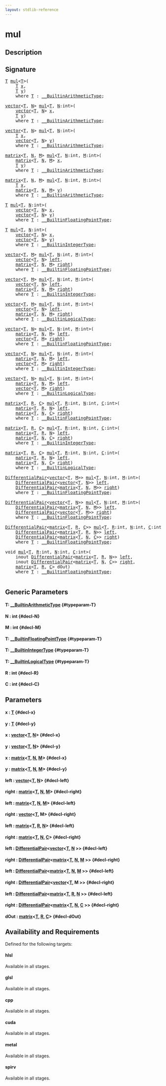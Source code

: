 ```yaml
---
layout: stdlib-reference
---
```


# mul

## Description





## Signature 

<pre>
<a href="/stdlib-reference/global-decls/mul#typeparam-T" class="code_type">T</a> <a href="/stdlib-reference/global-decls/mul">mul</a>&lt;<a href="/stdlib-reference/global-decls/mul#typeparam-T" class="code_type">T</a>&gt;(
    <a href="/stdlib-reference/global-decls/mul#typeparam-T" class="code_type">T</a> <a href="/stdlib-reference/global-decls/mul#decl-x" class="code_param">x</a>,
    <a href="/stdlib-reference/global-decls/mul#typeparam-T" class="code_type">T</a> <a href="/stdlib-reference/global-decls/mul#decl-y" class="code_param">y</a>)
    <span class='code_keyword'>where</span> <a href="/stdlib-reference/global-decls/mul#typeparam-T" class="code_type">T</a> : <a href="/stdlib-reference/interfaces/0_builtinarithmetictype-029j/index" class="code_type">__BuiltinArithmeticType</a>;

<a href="/stdlib-reference/types/vector/index" class="code_type">vector</a>&lt;<a href="/stdlib-reference/global-decls/mul#typeparam-T" class="code_type">T</a>, <a href="/stdlib-reference/global-decls/mul#decl-N" class="code_var">N</a>&gt; <a href="/stdlib-reference/global-decls/mul">mul</a>&lt;<a href="/stdlib-reference/global-decls/mul#typeparam-T" class="code_type">T</a>, <a href="/stdlib-reference/global-decls/mul#decl-N" class="code_var">N</a>:<span class="code_keyword">int</span>&gt;(
    <a href="/stdlib-reference/types/vector/index" class="code_type">vector</a>&lt;<a href="/stdlib-reference/global-decls/mul#typeparam-T" class="code_type">T</a>, <a href="/stdlib-reference/global-decls/mul#decl-N" class="code_var">N</a>&gt; <a href="/stdlib-reference/global-decls/mul#decl-x" class="code_param">x</a>,
    <a href="/stdlib-reference/global-decls/mul#typeparam-T" class="code_type">T</a> <a href="/stdlib-reference/global-decls/mul#decl-y" class="code_param">y</a>)
    <span class='code_keyword'>where</span> <a href="/stdlib-reference/global-decls/mul#typeparam-T" class="code_type">T</a> : <a href="/stdlib-reference/interfaces/0_builtinarithmetictype-029j/index" class="code_type">__BuiltinArithmeticType</a>;

<a href="/stdlib-reference/types/vector/index" class="code_type">vector</a>&lt;<a href="/stdlib-reference/global-decls/mul#typeparam-T" class="code_type">T</a>, <a href="/stdlib-reference/global-decls/mul#decl-N" class="code_var">N</a>&gt; <a href="/stdlib-reference/global-decls/mul">mul</a>&lt;<a href="/stdlib-reference/global-decls/mul#typeparam-T" class="code_type">T</a>, <a href="/stdlib-reference/global-decls/mul#decl-N" class="code_var">N</a>:<span class="code_keyword">int</span>&gt;(
    <a href="/stdlib-reference/global-decls/mul#typeparam-T" class="code_type">T</a> <a href="/stdlib-reference/global-decls/mul#decl-x" class="code_param">x</a>,
    <a href="/stdlib-reference/types/vector/index" class="code_type">vector</a>&lt;<a href="/stdlib-reference/global-decls/mul#typeparam-T" class="code_type">T</a>, <a href="/stdlib-reference/global-decls/mul#decl-N" class="code_var">N</a>&gt; <a href="/stdlib-reference/global-decls/mul#decl-y" class="code_param">y</a>)
    <span class='code_keyword'>where</span> <a href="/stdlib-reference/global-decls/mul#typeparam-T" class="code_type">T</a> : <a href="/stdlib-reference/interfaces/0_builtinarithmetictype-029j/index" class="code_type">__BuiltinArithmeticType</a>;

<a href="/stdlib-reference/types/matrix/index" class="code_type">matrix</a>&lt;<a href="/stdlib-reference/global-decls/mul#typeparam-T" class="code_type">T</a>, <a href="/stdlib-reference/global-decls/mul#decl-N" class="code_var">N</a>, <a href="/stdlib-reference/global-decls/mul#decl-M" class="code_var">M</a>&gt; <a href="/stdlib-reference/global-decls/mul">mul</a>&lt;<a href="/stdlib-reference/global-decls/mul#typeparam-T" class="code_type">T</a>, <a href="/stdlib-reference/global-decls/mul#decl-N" class="code_var">N</a>:<span class="code_keyword">int</span>, <a href="/stdlib-reference/global-decls/mul#decl-M" class="code_var">M</a>:<span class="code_keyword">int</span>&gt;(
    <a href="/stdlib-reference/types/matrix/index" class="code_type">matrix</a>&lt;<a href="/stdlib-reference/global-decls/mul#typeparam-T" class="code_type">T</a>, <a href="/stdlib-reference/global-decls/mul#decl-N" class="code_var">N</a>, <a href="/stdlib-reference/global-decls/mul#decl-M" class="code_var">M</a>&gt; <a href="/stdlib-reference/global-decls/mul#decl-x" class="code_param">x</a>,
    <a href="/stdlib-reference/global-decls/mul#typeparam-T" class="code_type">T</a> <a href="/stdlib-reference/global-decls/mul#decl-y" class="code_param">y</a>)
    <span class='code_keyword'>where</span> <a href="/stdlib-reference/global-decls/mul#typeparam-T" class="code_type">T</a> : <a href="/stdlib-reference/interfaces/0_builtinarithmetictype-029j/index" class="code_type">__BuiltinArithmeticType</a>;

<a href="/stdlib-reference/types/matrix/index" class="code_type">matrix</a>&lt;<a href="/stdlib-reference/global-decls/mul#typeparam-T" class="code_type">T</a>, <a href="/stdlib-reference/global-decls/mul#decl-N" class="code_var">N</a>, <a href="/stdlib-reference/global-decls/mul#decl-M" class="code_var">M</a>&gt; <a href="/stdlib-reference/global-decls/mul">mul</a>&lt;<a href="/stdlib-reference/global-decls/mul#typeparam-T" class="code_type">T</a>, <a href="/stdlib-reference/global-decls/mul#decl-N" class="code_var">N</a>:<span class="code_keyword">int</span>, <a href="/stdlib-reference/global-decls/mul#decl-M" class="code_var">M</a>:<span class="code_keyword">int</span>&gt;(
    <a href="/stdlib-reference/global-decls/mul#typeparam-T" class="code_type">T</a> <a href="/stdlib-reference/global-decls/mul#decl-x" class="code_param">x</a>,
    <a href="/stdlib-reference/types/matrix/index" class="code_type">matrix</a>&lt;<a href="/stdlib-reference/global-decls/mul#typeparam-T" class="code_type">T</a>, <a href="/stdlib-reference/global-decls/mul#decl-N" class="code_var">N</a>, <a href="/stdlib-reference/global-decls/mul#decl-M" class="code_var">M</a>&gt; <a href="/stdlib-reference/global-decls/mul#decl-y" class="code_param">y</a>)
    <span class='code_keyword'>where</span> <a href="/stdlib-reference/global-decls/mul#typeparam-T" class="code_type">T</a> : <a href="/stdlib-reference/interfaces/0_builtinarithmetictype-029j/index" class="code_type">__BuiltinArithmeticType</a>;

<a href="/stdlib-reference/global-decls/mul#typeparam-T" class="code_type">T</a> <a href="/stdlib-reference/global-decls/mul">mul</a>&lt;<a href="/stdlib-reference/global-decls/mul#typeparam-T" class="code_type">T</a>, <a href="/stdlib-reference/global-decls/mul#decl-N" class="code_var">N</a>:<span class="code_keyword">int</span>&gt;(
    <a href="/stdlib-reference/types/vector/index" class="code_type">vector</a>&lt;<a href="/stdlib-reference/global-decls/mul#typeparam-T" class="code_type">T</a>, <a href="/stdlib-reference/global-decls/mul#decl-N" class="code_var">N</a>&gt; <a href="/stdlib-reference/global-decls/mul#decl-x" class="code_param">x</a>,
    <a href="/stdlib-reference/types/vector/index" class="code_type">vector</a>&lt;<a href="/stdlib-reference/global-decls/mul#typeparam-T" class="code_type">T</a>, <a href="/stdlib-reference/global-decls/mul#decl-N" class="code_var">N</a>&gt; <a href="/stdlib-reference/global-decls/mul#decl-y" class="code_param">y</a>)
    <span class='code_keyword'>where</span> <a href="/stdlib-reference/global-decls/mul#typeparam-T" class="code_type">T</a> : <a href="/stdlib-reference/interfaces/0_builtinfloatingpointtype-029hm/index" class="code_type">__BuiltinFloatingPointType</a>;

<a href="/stdlib-reference/global-decls/mul#typeparam-T" class="code_type">T</a> <a href="/stdlib-reference/global-decls/mul">mul</a>&lt;<a href="/stdlib-reference/global-decls/mul#typeparam-T" class="code_type">T</a>, <a href="/stdlib-reference/global-decls/mul#decl-N" class="code_var">N</a>:<span class="code_keyword">int</span>&gt;(
    <a href="/stdlib-reference/types/vector/index" class="code_type">vector</a>&lt;<a href="/stdlib-reference/global-decls/mul#typeparam-T" class="code_type">T</a>, <a href="/stdlib-reference/global-decls/mul#decl-N" class="code_var">N</a>&gt; <a href="/stdlib-reference/global-decls/mul#decl-x" class="code_param">x</a>,
    <a href="/stdlib-reference/types/vector/index" class="code_type">vector</a>&lt;<a href="/stdlib-reference/global-decls/mul#typeparam-T" class="code_type">T</a>, <a href="/stdlib-reference/global-decls/mul#decl-N" class="code_var">N</a>&gt; <a href="/stdlib-reference/global-decls/mul#decl-y" class="code_param">y</a>)
    <span class='code_keyword'>where</span> <a href="/stdlib-reference/global-decls/mul#typeparam-T" class="code_type">T</a> : <a href="/stdlib-reference/interfaces/0_builtinintegertype-029g/index" class="code_type">__BuiltinIntegerType</a>;

<a href="/stdlib-reference/types/vector/index" class="code_type">vector</a>&lt;<a href="/stdlib-reference/global-decls/mul#typeparam-T" class="code_type">T</a>, <a href="/stdlib-reference/global-decls/mul#decl-M" class="code_var">M</a>&gt; <a href="/stdlib-reference/global-decls/mul">mul</a>&lt;<a href="/stdlib-reference/global-decls/mul#typeparam-T" class="code_type">T</a>, <a href="/stdlib-reference/global-decls/mul#decl-N" class="code_var">N</a>:<span class="code_keyword">int</span>, <a href="/stdlib-reference/global-decls/mul#decl-M" class="code_var">M</a>:<span class="code_keyword">int</span>&gt;(
    <a href="/stdlib-reference/types/vector/index" class="code_type">vector</a>&lt;<a href="/stdlib-reference/global-decls/mul#typeparam-T" class="code_type">T</a>, <a href="/stdlib-reference/global-decls/mul#decl-N" class="code_var">N</a>&gt; <a href="/stdlib-reference/global-decls/mul#decl-left" class="code_param">left</a>,
    <a href="/stdlib-reference/types/matrix/index" class="code_type">matrix</a>&lt;<a href="/stdlib-reference/global-decls/mul#typeparam-T" class="code_type">T</a>, <a href="/stdlib-reference/global-decls/mul#decl-N" class="code_var">N</a>, <a href="/stdlib-reference/global-decls/mul#decl-M" class="code_var">M</a>&gt; <a href="/stdlib-reference/global-decls/mul#decl-right" class="code_param">right</a>)
    <span class='code_keyword'>where</span> <a href="/stdlib-reference/global-decls/mul#typeparam-T" class="code_type">T</a> : <a href="/stdlib-reference/interfaces/0_builtinfloatingpointtype-029hm/index" class="code_type">__BuiltinFloatingPointType</a>;

<a href="/stdlib-reference/types/vector/index" class="code_type">vector</a>&lt;<a href="/stdlib-reference/global-decls/mul#typeparam-T" class="code_type">T</a>, <a href="/stdlib-reference/global-decls/mul#decl-M" class="code_var">M</a>&gt; <a href="/stdlib-reference/global-decls/mul">mul</a>&lt;<a href="/stdlib-reference/global-decls/mul#typeparam-T" class="code_type">T</a>, <a href="/stdlib-reference/global-decls/mul#decl-N" class="code_var">N</a>:<span class="code_keyword">int</span>, <a href="/stdlib-reference/global-decls/mul#decl-M" class="code_var">M</a>:<span class="code_keyword">int</span>&gt;(
    <a href="/stdlib-reference/types/vector/index" class="code_type">vector</a>&lt;<a href="/stdlib-reference/global-decls/mul#typeparam-T" class="code_type">T</a>, <a href="/stdlib-reference/global-decls/mul#decl-N" class="code_var">N</a>&gt; <a href="/stdlib-reference/global-decls/mul#decl-left" class="code_param">left</a>,
    <a href="/stdlib-reference/types/matrix/index" class="code_type">matrix</a>&lt;<a href="/stdlib-reference/global-decls/mul#typeparam-T" class="code_type">T</a>, <a href="/stdlib-reference/global-decls/mul#decl-N" class="code_var">N</a>, <a href="/stdlib-reference/global-decls/mul#decl-M" class="code_var">M</a>&gt; <a href="/stdlib-reference/global-decls/mul#decl-right" class="code_param">right</a>)
    <span class='code_keyword'>where</span> <a href="/stdlib-reference/global-decls/mul#typeparam-T" class="code_type">T</a> : <a href="/stdlib-reference/interfaces/0_builtinintegertype-029g/index" class="code_type">__BuiltinIntegerType</a>;

<a href="/stdlib-reference/types/vector/index" class="code_type">vector</a>&lt;<a href="/stdlib-reference/global-decls/mul#typeparam-T" class="code_type">T</a>, <a href="/stdlib-reference/global-decls/mul#decl-M" class="code_var">M</a>&gt; <a href="/stdlib-reference/global-decls/mul">mul</a>&lt;<a href="/stdlib-reference/global-decls/mul#typeparam-T" class="code_type">T</a>, <a href="/stdlib-reference/global-decls/mul#decl-N" class="code_var">N</a>:<span class="code_keyword">int</span>, <a href="/stdlib-reference/global-decls/mul#decl-M" class="code_var">M</a>:<span class="code_keyword">int</span>&gt;(
    <a href="/stdlib-reference/types/vector/index" class="code_type">vector</a>&lt;<a href="/stdlib-reference/global-decls/mul#typeparam-T" class="code_type">T</a>, <a href="/stdlib-reference/global-decls/mul#decl-N" class="code_var">N</a>&gt; <a href="/stdlib-reference/global-decls/mul#decl-left" class="code_param">left</a>,
    <a href="/stdlib-reference/types/matrix/index" class="code_type">matrix</a>&lt;<a href="/stdlib-reference/global-decls/mul#typeparam-T" class="code_type">T</a>, <a href="/stdlib-reference/global-decls/mul#decl-N" class="code_var">N</a>, <a href="/stdlib-reference/global-decls/mul#decl-M" class="code_var">M</a>&gt; <a href="/stdlib-reference/global-decls/mul#decl-right" class="code_param">right</a>)
    <span class='code_keyword'>where</span> <a href="/stdlib-reference/global-decls/mul#typeparam-T" class="code_type">T</a> : <a href="/stdlib-reference/interfaces/0_builtinlogicaltype-029g/index" class="code_type">__BuiltinLogicalType</a>;

<a href="/stdlib-reference/types/vector/index" class="code_type">vector</a>&lt;<a href="/stdlib-reference/global-decls/mul#typeparam-T" class="code_type">T</a>, <a href="/stdlib-reference/global-decls/mul#decl-N" class="code_var">N</a>&gt; <a href="/stdlib-reference/global-decls/mul">mul</a>&lt;<a href="/stdlib-reference/global-decls/mul#typeparam-T" class="code_type">T</a>, <a href="/stdlib-reference/global-decls/mul#decl-N" class="code_var">N</a>:<span class="code_keyword">int</span>, <a href="/stdlib-reference/global-decls/mul#decl-M" class="code_var">M</a>:<span class="code_keyword">int</span>&gt;(
    <a href="/stdlib-reference/types/matrix/index" class="code_type">matrix</a>&lt;<a href="/stdlib-reference/global-decls/mul#typeparam-T" class="code_type">T</a>, <a href="/stdlib-reference/global-decls/mul#decl-N" class="code_var">N</a>, <a href="/stdlib-reference/global-decls/mul#decl-M" class="code_var">M</a>&gt; <a href="/stdlib-reference/global-decls/mul#decl-left" class="code_param">left</a>,
    <a href="/stdlib-reference/types/vector/index" class="code_type">vector</a>&lt;<a href="/stdlib-reference/global-decls/mul#typeparam-T" class="code_type">T</a>, <a href="/stdlib-reference/global-decls/mul#decl-M" class="code_var">M</a>&gt; <a href="/stdlib-reference/global-decls/mul#decl-right" class="code_param">right</a>)
    <span class='code_keyword'>where</span> <a href="/stdlib-reference/global-decls/mul#typeparam-T" class="code_type">T</a> : <a href="/stdlib-reference/interfaces/0_builtinfloatingpointtype-029hm/index" class="code_type">__BuiltinFloatingPointType</a>;

<a href="/stdlib-reference/types/vector/index" class="code_type">vector</a>&lt;<a href="/stdlib-reference/global-decls/mul#typeparam-T" class="code_type">T</a>, <a href="/stdlib-reference/global-decls/mul#decl-N" class="code_var">N</a>&gt; <a href="/stdlib-reference/global-decls/mul">mul</a>&lt;<a href="/stdlib-reference/global-decls/mul#typeparam-T" class="code_type">T</a>, <a href="/stdlib-reference/global-decls/mul#decl-N" class="code_var">N</a>:<span class="code_keyword">int</span>, <a href="/stdlib-reference/global-decls/mul#decl-M" class="code_var">M</a>:<span class="code_keyword">int</span>&gt;(
    <a href="/stdlib-reference/types/matrix/index" class="code_type">matrix</a>&lt;<a href="/stdlib-reference/global-decls/mul#typeparam-T" class="code_type">T</a>, <a href="/stdlib-reference/global-decls/mul#decl-N" class="code_var">N</a>, <a href="/stdlib-reference/global-decls/mul#decl-M" class="code_var">M</a>&gt; <a href="/stdlib-reference/global-decls/mul#decl-left" class="code_param">left</a>,
    <a href="/stdlib-reference/types/vector/index" class="code_type">vector</a>&lt;<a href="/stdlib-reference/global-decls/mul#typeparam-T" class="code_type">T</a>, <a href="/stdlib-reference/global-decls/mul#decl-M" class="code_var">M</a>&gt; <a href="/stdlib-reference/global-decls/mul#decl-right" class="code_param">right</a>)
    <span class='code_keyword'>where</span> <a href="/stdlib-reference/global-decls/mul#typeparam-T" class="code_type">T</a> : <a href="/stdlib-reference/interfaces/0_builtinintegertype-029g/index" class="code_type">__BuiltinIntegerType</a>;

<a href="/stdlib-reference/types/vector/index" class="code_type">vector</a>&lt;<a href="/stdlib-reference/global-decls/mul#typeparam-T" class="code_type">T</a>, <a href="/stdlib-reference/global-decls/mul#decl-N" class="code_var">N</a>&gt; <a href="/stdlib-reference/global-decls/mul">mul</a>&lt;<a href="/stdlib-reference/global-decls/mul#typeparam-T" class="code_type">T</a>, <a href="/stdlib-reference/global-decls/mul#decl-N" class="code_var">N</a>:<span class="code_keyword">int</span>, <a href="/stdlib-reference/global-decls/mul#decl-M" class="code_var">M</a>:<span class="code_keyword">int</span>&gt;(
    <a href="/stdlib-reference/types/matrix/index" class="code_type">matrix</a>&lt;<a href="/stdlib-reference/global-decls/mul#typeparam-T" class="code_type">T</a>, <a href="/stdlib-reference/global-decls/mul#decl-N" class="code_var">N</a>, <a href="/stdlib-reference/global-decls/mul#decl-M" class="code_var">M</a>&gt; <a href="/stdlib-reference/global-decls/mul#decl-left" class="code_param">left</a>,
    <a href="/stdlib-reference/types/vector/index" class="code_type">vector</a>&lt;<a href="/stdlib-reference/global-decls/mul#typeparam-T" class="code_type">T</a>, <a href="/stdlib-reference/global-decls/mul#decl-M" class="code_var">M</a>&gt; <a href="/stdlib-reference/global-decls/mul#decl-right" class="code_param">right</a>)
    <span class='code_keyword'>where</span> <a href="/stdlib-reference/global-decls/mul#typeparam-T" class="code_type">T</a> : <a href="/stdlib-reference/interfaces/0_builtinlogicaltype-029g/index" class="code_type">__BuiltinLogicalType</a>;

<a href="/stdlib-reference/types/matrix/index" class="code_type">matrix</a>&lt;<a href="/stdlib-reference/global-decls/mul#typeparam-T" class="code_type">T</a>, <a href="/stdlib-reference/global-decls/mul#decl-R" class="code_var">R</a>, <a href="/stdlib-reference/global-decls/mul#decl-C" class="code_var">C</a>&gt; <a href="/stdlib-reference/global-decls/mul">mul</a>&lt;<a href="/stdlib-reference/global-decls/mul#typeparam-T" class="code_type">T</a>, <a href="/stdlib-reference/global-decls/mul#decl-R" class="code_var">R</a>:<span class="code_keyword">int</span>, <a href="/stdlib-reference/global-decls/mul#decl-N" class="code_var">N</a>:<span class="code_keyword">int</span>, <a href="/stdlib-reference/global-decls/mul#decl-C" class="code_var">C</a>:<span class="code_keyword">int</span>&gt;(
    <a href="/stdlib-reference/types/matrix/index" class="code_type">matrix</a>&lt;<a href="/stdlib-reference/global-decls/mul#typeparam-T" class="code_type">T</a>, <a href="/stdlib-reference/global-decls/mul#decl-R" class="code_var">R</a>, <a href="/stdlib-reference/global-decls/mul#decl-N" class="code_var">N</a>&gt; <a href="/stdlib-reference/global-decls/mul#decl-left" class="code_param">left</a>,
    <a href="/stdlib-reference/types/matrix/index" class="code_type">matrix</a>&lt;<a href="/stdlib-reference/global-decls/mul#typeparam-T" class="code_type">T</a>, <a href="/stdlib-reference/global-decls/mul#decl-N" class="code_var">N</a>, <a href="/stdlib-reference/global-decls/mul#decl-C" class="code_var">C</a>&gt; <a href="/stdlib-reference/global-decls/mul#decl-right" class="code_param">right</a>)
    <span class='code_keyword'>where</span> <a href="/stdlib-reference/global-decls/mul#typeparam-T" class="code_type">T</a> : <a href="/stdlib-reference/interfaces/0_builtinfloatingpointtype-029hm/index" class="code_type">__BuiltinFloatingPointType</a>;

<a href="/stdlib-reference/types/matrix/index" class="code_type">matrix</a>&lt;<a href="/stdlib-reference/global-decls/mul#typeparam-T" class="code_type">T</a>, <a href="/stdlib-reference/global-decls/mul#decl-R" class="code_var">R</a>, <a href="/stdlib-reference/global-decls/mul#decl-C" class="code_var">C</a>&gt; <a href="/stdlib-reference/global-decls/mul">mul</a>&lt;<a href="/stdlib-reference/global-decls/mul#typeparam-T" class="code_type">T</a>, <a href="/stdlib-reference/global-decls/mul#decl-R" class="code_var">R</a>:<span class="code_keyword">int</span>, <a href="/stdlib-reference/global-decls/mul#decl-N" class="code_var">N</a>:<span class="code_keyword">int</span>, <a href="/stdlib-reference/global-decls/mul#decl-C" class="code_var">C</a>:<span class="code_keyword">int</span>&gt;(
    <a href="/stdlib-reference/types/matrix/index" class="code_type">matrix</a>&lt;<a href="/stdlib-reference/global-decls/mul#typeparam-T" class="code_type">T</a>, <a href="/stdlib-reference/global-decls/mul#decl-R" class="code_var">R</a>, <a href="/stdlib-reference/global-decls/mul#decl-N" class="code_var">N</a>&gt; <a href="/stdlib-reference/global-decls/mul#decl-left" class="code_param">left</a>,
    <a href="/stdlib-reference/types/matrix/index" class="code_type">matrix</a>&lt;<a href="/stdlib-reference/global-decls/mul#typeparam-T" class="code_type">T</a>, <a href="/stdlib-reference/global-decls/mul#decl-N" class="code_var">N</a>, <a href="/stdlib-reference/global-decls/mul#decl-C" class="code_var">C</a>&gt; <a href="/stdlib-reference/global-decls/mul#decl-right" class="code_param">right</a>)
    <span class='code_keyword'>where</span> <a href="/stdlib-reference/global-decls/mul#typeparam-T" class="code_type">T</a> : <a href="/stdlib-reference/interfaces/0_builtinintegertype-029g/index" class="code_type">__BuiltinIntegerType</a>;

<a href="/stdlib-reference/types/matrix/index" class="code_type">matrix</a>&lt;<a href="/stdlib-reference/global-decls/mul#typeparam-T" class="code_type">T</a>, <a href="/stdlib-reference/global-decls/mul#decl-R" class="code_var">R</a>, <a href="/stdlib-reference/global-decls/mul#decl-C" class="code_var">C</a>&gt; <a href="/stdlib-reference/global-decls/mul">mul</a>&lt;<a href="/stdlib-reference/global-decls/mul#typeparam-T" class="code_type">T</a>, <a href="/stdlib-reference/global-decls/mul#decl-R" class="code_var">R</a>:<span class="code_keyword">int</span>, <a href="/stdlib-reference/global-decls/mul#decl-N" class="code_var">N</a>:<span class="code_keyword">int</span>, <a href="/stdlib-reference/global-decls/mul#decl-C" class="code_var">C</a>:<span class="code_keyword">int</span>&gt;(
    <a href="/stdlib-reference/types/matrix/index" class="code_type">matrix</a>&lt;<a href="/stdlib-reference/global-decls/mul#typeparam-T" class="code_type">T</a>, <a href="/stdlib-reference/global-decls/mul#decl-R" class="code_var">R</a>, <a href="/stdlib-reference/global-decls/mul#decl-N" class="code_var">N</a>&gt; <a href="/stdlib-reference/global-decls/mul#decl-left" class="code_param">left</a>,
    <a href="/stdlib-reference/types/matrix/index" class="code_type">matrix</a>&lt;<a href="/stdlib-reference/global-decls/mul#typeparam-T" class="code_type">T</a>, <a href="/stdlib-reference/global-decls/mul#decl-N" class="code_var">N</a>, <a href="/stdlib-reference/global-decls/mul#decl-C" class="code_var">C</a>&gt; <a href="/stdlib-reference/global-decls/mul#decl-right" class="code_param">right</a>)
    <span class='code_keyword'>where</span> <a href="/stdlib-reference/global-decls/mul#typeparam-T" class="code_type">T</a> : <a href="/stdlib-reference/interfaces/0_builtinlogicaltype-029g/index" class="code_type">__BuiltinLogicalType</a>;

<a href="/stdlib-reference/types/differentialpair-0c/index" class="code_type">DifferentialPair</a>&lt;<a href="/stdlib-reference/types/vector/index" class="code_type">vector</a>&lt;<a href="/stdlib-reference/global-decls/mul#typeparam-T" class="code_type">T</a>, <a href="/stdlib-reference/global-decls/mul#decl-M" class="code_var">M</a>&gt;&gt; <a href="/stdlib-reference/global-decls/mul">mul</a>&lt;<a href="/stdlib-reference/global-decls/mul#typeparam-T" class="code_type">T</a>, <a href="/stdlib-reference/global-decls/mul#decl-N" class="code_var">N</a>:<span class="code_keyword">int</span>, <a href="/stdlib-reference/global-decls/mul#decl-M" class="code_var">M</a>:<span class="code_keyword">int</span>&gt;(
    <a href="/stdlib-reference/types/differentialpair-0c/index" class="code_type">DifferentialPair</a>&lt;<a href="/stdlib-reference/types/vector/index" class="code_type">vector</a>&lt;<a href="/stdlib-reference/global-decls/mul#typeparam-T" class="code_type">T</a>, <a href="/stdlib-reference/global-decls/mul#decl-N" class="code_var">N</a>&gt;&gt; <a href="/stdlib-reference/global-decls/mul#decl-left" class="code_param">left</a>,
    <a href="/stdlib-reference/types/differentialpair-0c/index" class="code_type">DifferentialPair</a>&lt;<a href="/stdlib-reference/types/matrix/index" class="code_type">matrix</a>&lt;<a href="/stdlib-reference/global-decls/mul#typeparam-T" class="code_type">T</a>, <a href="/stdlib-reference/global-decls/mul#decl-N" class="code_var">N</a>, <a href="/stdlib-reference/global-decls/mul#decl-M" class="code_var">M</a>&gt;&gt; <a href="/stdlib-reference/global-decls/mul#decl-right" class="code_param">right</a>)
    <span class='code_keyword'>where</span> <a href="/stdlib-reference/global-decls/mul#typeparam-T" class="code_type">T</a> : <a href="/stdlib-reference/interfaces/0_builtinfloatingpointtype-029hm/index" class="code_type">__BuiltinFloatingPointType</a>;

<a href="/stdlib-reference/types/differentialpair-0c/index" class="code_type">DifferentialPair</a>&lt;<a href="/stdlib-reference/types/vector/index" class="code_type">vector</a>&lt;<a href="/stdlib-reference/global-decls/mul#typeparam-T" class="code_type">T</a>, <a href="/stdlib-reference/global-decls/mul#decl-N" class="code_var">N</a>&gt;&gt; <a href="/stdlib-reference/global-decls/mul">mul</a>&lt;<a href="/stdlib-reference/global-decls/mul#typeparam-T" class="code_type">T</a>, <a href="/stdlib-reference/global-decls/mul#decl-N" class="code_var">N</a>:<span class="code_keyword">int</span>, <a href="/stdlib-reference/global-decls/mul#decl-M" class="code_var">M</a>:<span class="code_keyword">int</span>&gt;(
    <a href="/stdlib-reference/types/differentialpair-0c/index" class="code_type">DifferentialPair</a>&lt;<a href="/stdlib-reference/types/matrix/index" class="code_type">matrix</a>&lt;<a href="/stdlib-reference/global-decls/mul#typeparam-T" class="code_type">T</a>, <a href="/stdlib-reference/global-decls/mul#decl-N" class="code_var">N</a>, <a href="/stdlib-reference/global-decls/mul#decl-M" class="code_var">M</a>&gt;&gt; <a href="/stdlib-reference/global-decls/mul#decl-left" class="code_param">left</a>,
    <a href="/stdlib-reference/types/differentialpair-0c/index" class="code_type">DifferentialPair</a>&lt;<a href="/stdlib-reference/types/vector/index" class="code_type">vector</a>&lt;<a href="/stdlib-reference/global-decls/mul#typeparam-T" class="code_type">T</a>, <a href="/stdlib-reference/global-decls/mul#decl-M" class="code_var">M</a>&gt;&gt; <a href="/stdlib-reference/global-decls/mul#decl-right" class="code_param">right</a>)
    <span class='code_keyword'>where</span> <a href="/stdlib-reference/global-decls/mul#typeparam-T" class="code_type">T</a> : <a href="/stdlib-reference/interfaces/0_builtinfloatingpointtype-029hm/index" class="code_type">__BuiltinFloatingPointType</a>;

<a href="/stdlib-reference/types/differentialpair-0c/index" class="code_type">DifferentialPair</a>&lt;<a href="/stdlib-reference/types/matrix/index" class="code_type">matrix</a>&lt;<a href="/stdlib-reference/global-decls/mul#typeparam-T" class="code_type">T</a>, <a href="/stdlib-reference/global-decls/mul#decl-R" class="code_var">R</a>, <a href="/stdlib-reference/global-decls/mul#decl-C" class="code_var">C</a>&gt;&gt; <a href="/stdlib-reference/global-decls/mul">mul</a>&lt;<a href="/stdlib-reference/global-decls/mul#typeparam-T" class="code_type">T</a>, <a href="/stdlib-reference/global-decls/mul#decl-R" class="code_var">R</a>:<span class="code_keyword">int</span>, <a href="/stdlib-reference/global-decls/mul#decl-N" class="code_var">N</a>:<span class="code_keyword">int</span>, <a href="/stdlib-reference/global-decls/mul#decl-C" class="code_var">C</a>:<span class="code_keyword">int</span>&gt;(
    <a href="/stdlib-reference/types/differentialpair-0c/index" class="code_type">DifferentialPair</a>&lt;<a href="/stdlib-reference/types/matrix/index" class="code_type">matrix</a>&lt;<a href="/stdlib-reference/global-decls/mul#typeparam-T" class="code_type">T</a>, <a href="/stdlib-reference/global-decls/mul#decl-R" class="code_var">R</a>, <a href="/stdlib-reference/global-decls/mul#decl-N" class="code_var">N</a>&gt;&gt; <a href="/stdlib-reference/global-decls/mul#decl-left" class="code_param">left</a>,
    <a href="/stdlib-reference/types/differentialpair-0c/index" class="code_type">DifferentialPair</a>&lt;<a href="/stdlib-reference/types/matrix/index" class="code_type">matrix</a>&lt;<a href="/stdlib-reference/global-decls/mul#typeparam-T" class="code_type">T</a>, <a href="/stdlib-reference/global-decls/mul#decl-N" class="code_var">N</a>, <a href="/stdlib-reference/global-decls/mul#decl-C" class="code_var">C</a>&gt;&gt; <a href="/stdlib-reference/global-decls/mul#decl-right" class="code_param">right</a>)
    <span class='code_keyword'>where</span> <a href="/stdlib-reference/global-decls/mul#typeparam-T" class="code_type">T</a> : <a href="/stdlib-reference/interfaces/0_builtinfloatingpointtype-029hm/index" class="code_type">__BuiltinFloatingPointType</a>;

<span class="code_keyword">void</span> <a href="/stdlib-reference/global-decls/mul">mul</a>&lt;<a href="/stdlib-reference/global-decls/mul#typeparam-T" class="code_type">T</a>, <a href="/stdlib-reference/global-decls/mul#decl-R" class="code_var">R</a>:<span class="code_keyword">int</span>, <a href="/stdlib-reference/global-decls/mul#decl-N" class="code_var">N</a>:<span class="code_keyword">int</span>, <a href="/stdlib-reference/global-decls/mul#decl-C" class="code_var">C</a>:<span class="code_keyword">int</span>&gt;(
    <span class="code_keyword">inout</span> <a href="/stdlib-reference/types/differentialpair-0c/index" class="code_type">DifferentialPair</a>&lt;<a href="/stdlib-reference/types/matrix/index" class="code_type">matrix</a>&lt;<a href="/stdlib-reference/global-decls/mul#typeparam-T" class="code_type">T</a>, <a href="/stdlib-reference/global-decls/mul#decl-R" class="code_var">R</a>, <a href="/stdlib-reference/global-decls/mul#decl-N" class="code_var">N</a>&gt;&gt; <a href="/stdlib-reference/global-decls/mul#decl-left" class="code_param">left</a>,
    <span class="code_keyword">inout</span> <a href="/stdlib-reference/types/differentialpair-0c/index" class="code_type">DifferentialPair</a>&lt;<a href="/stdlib-reference/types/matrix/index" class="code_type">matrix</a>&lt;<a href="/stdlib-reference/global-decls/mul#typeparam-T" class="code_type">T</a>, <a href="/stdlib-reference/global-decls/mul#decl-N" class="code_var">N</a>, <a href="/stdlib-reference/global-decls/mul#decl-C" class="code_var">C</a>&gt;&gt; <a href="/stdlib-reference/global-decls/mul#decl-right" class="code_param">right</a>,
    <a href="/stdlib-reference/types/matrix/index" class="code_type">matrix</a>&lt;<a href="/stdlib-reference/global-decls/mul#typeparam-T" class="code_type">T</a>, <a href="/stdlib-reference/global-decls/mul#decl-R" class="code_var">R</a>, <a href="/stdlib-reference/global-decls/mul#decl-C" class="code_var">C</a>&gt; dOut)
    <span class='code_keyword'>where</span> <a href="/stdlib-reference/global-decls/mul#typeparam-T" class="code_type">T</a> : <a href="/stdlib-reference/interfaces/0_builtinfloatingpointtype-029hm/index" class="code_type">__BuiltinFloatingPointType</a>;

</pre>

## Generic Parameters

#### T: [\_\_BuiltinArithmeticType](/stdlib-reference/interfaces/0_builtinarithmetictype-029j/index) {#typeparam-T}
#### N  : int {#decl-N}
#### M  : int {#decl-M}
#### T: [\_\_BuiltinFloatingPointType](/stdlib-reference/interfaces/0_builtinfloatingpointtype-029hm/index) {#typeparam-T}
#### T: [\_\_BuiltinIntegerType](/stdlib-reference/interfaces/0_builtinintegertype-029g/index) {#typeparam-T}
#### T: [\_\_BuiltinLogicalType](/stdlib-reference/interfaces/0_builtinlogicaltype-029g/index) {#typeparam-T}
#### R  : int {#decl-R}
#### C  : int {#decl-C}

## Parameters

#### x  : [T](/stdlib-reference/global-decls/mul#typeparam-T) {#decl-x}
#### y  : [T](/stdlib-reference/global-decls/mul#typeparam-T) {#decl-y}
#### x  : [vector](/stdlib-reference/types/vector/index)\<[T](/stdlib-reference/types/vector/index#typeparam-T), [N](/stdlib-reference/types/vector/index#decl-N)\> {#decl-x}
#### y  : [vector](/stdlib-reference/types/vector/index)\<[T](/stdlib-reference/types/vector/index#typeparam-T), [N](/stdlib-reference/types/vector/index#decl-N)\> {#decl-y}
#### x  : [matrix](/stdlib-reference/types/matrix/index)\<[T](/stdlib-reference/types/matrix/t-0), [N](/stdlib-reference/types/matrix/index#decl-N), [M](/stdlib-reference/types/matrix/index#decl-M)\> {#decl-x}
#### y  : [matrix](/stdlib-reference/types/matrix/index)\<[T](/stdlib-reference/types/matrix/t-0), [N](/stdlib-reference/types/matrix/index#decl-N), [M](/stdlib-reference/types/matrix/index#decl-M)\> {#decl-y}
#### left  : [vector](/stdlib-reference/types/vector/index)\<[T](/stdlib-reference/types/vector/index#typeparam-T), [N](/stdlib-reference/types/vector/index#decl-N)\> {#decl-left}
#### right  : [matrix](/stdlib-reference/types/matrix/index)\<[T](/stdlib-reference/types/matrix/t-0), [N](/stdlib-reference/types/matrix/index#decl-N), [M](/stdlib-reference/types/matrix/index#decl-M)\> {#decl-right}
#### left  : [matrix](/stdlib-reference/types/matrix/index)\<[T](/stdlib-reference/types/matrix/t-0), [N](/stdlib-reference/types/matrix/index#decl-N), [M](/stdlib-reference/types/matrix/index#decl-M)\> {#decl-left}
#### right  : [vector](/stdlib-reference/types/vector/index)\<[T](/stdlib-reference/types/vector/index#typeparam-T), M\> {#decl-right}
#### left  : [matrix](/stdlib-reference/types/matrix/index)\<[T](/stdlib-reference/types/matrix/t-0), [R](/stdlib-reference/types/matrix/index#decl-R), [N](/stdlib-reference/types/matrix/index#decl-N)\> {#decl-left}
#### right  : [matrix](/stdlib-reference/types/matrix/index)\<[T](/stdlib-reference/types/matrix/t-0), [N](/stdlib-reference/types/matrix/index#decl-N), [C](/stdlib-reference/types/matrix/index#decl-C)\> {#decl-right}
#### left  : [DifferentialPair](/stdlib-reference/types/differentialpair-0c/index)\<[vector](/stdlib-reference/types/vector/index)\<[T](/stdlib-reference/types/vector/index#typeparam-T), [N](/stdlib-reference/types/vector/index#decl-N) \>\> {#decl-left}
#### right  : [DifferentialPair](/stdlib-reference/types/differentialpair-0c/index)\<[matrix](/stdlib-reference/types/matrix/index)\<[T](/stdlib-reference/types/matrix/t-0), [N](/stdlib-reference/types/matrix/index#decl-N), [M](/stdlib-reference/types/matrix/index#decl-M) \>\> {#decl-right}
#### left  : [DifferentialPair](/stdlib-reference/types/differentialpair-0c/index)\<[matrix](/stdlib-reference/types/matrix/index)\<[T](/stdlib-reference/types/matrix/t-0), [N](/stdlib-reference/types/matrix/index#decl-N), [M](/stdlib-reference/types/matrix/index#decl-M) \>\> {#decl-left}
#### right  : [DifferentialPair](/stdlib-reference/types/differentialpair-0c/index)\<[vector](/stdlib-reference/types/vector/index)\<[T](/stdlib-reference/types/vector/index#typeparam-T), M \>\> {#decl-right}
#### left  : [DifferentialPair](/stdlib-reference/types/differentialpair-0c/index)\<[matrix](/stdlib-reference/types/matrix/index)\<[T](/stdlib-reference/types/matrix/t-0), [R](/stdlib-reference/types/matrix/index#decl-R), [N](/stdlib-reference/types/matrix/index#decl-N) \>\> {#decl-left}
#### right  : [DifferentialPair](/stdlib-reference/types/differentialpair-0c/index)\<[matrix](/stdlib-reference/types/matrix/index)\<[T](/stdlib-reference/types/matrix/t-0), [N](/stdlib-reference/types/matrix/index#decl-N), [C](/stdlib-reference/types/matrix/index#decl-C) \>\> {#decl-right}
#### dOut  : [matrix](/stdlib-reference/types/matrix/index)\<[T](/stdlib-reference/types/matrix/t-0), [R](/stdlib-reference/types/matrix/index#decl-R), [C](/stdlib-reference/types/matrix/index#decl-C)\> {#decl-dOut}

## Availability and Requirements

Defined for the following targets:

#### hlsl
Available in all stages.

#### glsl
Available in all stages.

#### cpp
Available in all stages.

#### cuda
Available in all stages.

#### metal
Available in all stages.

#### spirv
Available in all stages.



